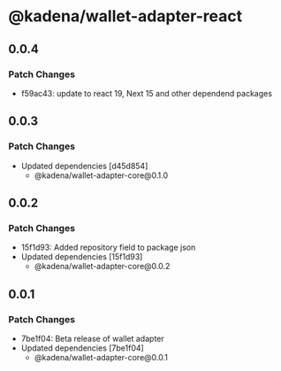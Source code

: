 # @kadena/wallet-adapter-react

## 0.0.4

### Patch Changes

- f59ac43: update to react 19, Next 15 and other dependend packages

## 0.0.3

### Patch Changes

- Updated dependencies \[d45d854]
  - @kadena/wallet-adapter-core\@0.1.0

## 0.0.2

### Patch Changes

- 15f1d93: Added repository field to package json
- Updated dependencies \[15f1d93]
  - @kadena/wallet-adapter-core\@0.0.2

## 0.0.1

### Patch Changes

- 7be1f04: Beta release of wallet adapter
- Updated dependencies \[7be1f04]
  - @kadena/wallet-adapter-core\@0.0.1
